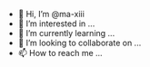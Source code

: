 - 👋 Hi, I’m @ma-xiii
- 👀 I’m interested in ...
- 🌱 I’m currently learning ...
- 💞️ I’m looking to collaborate on ...
- 📫 How to reach me ...

<!---
ma-xiii/ma-xiii is a ✨ special ✨ repository because its `README.md` (this file) appears on your GitHub profile.
You can click the Preview link to take a look at your changes.
--->
